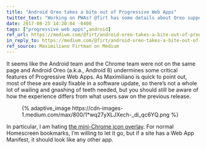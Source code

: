```yaml
---
title: "Android Oreo takes a bite out of Progressive Web Apps"
twitter_text: "Working on PWAs? @firt has some details about Oreo support you should be aware of"
date: 2017-08-25 14:20:04 -0400
tags: ["progressive web apps",android]
ref_url: https://medium.com/@firt/android-oreo-takes-a-bite-out-of-progressive-web-apps-30b7e854648f
in_reply_to: https://medium.com/@firt/android-oreo-takes-a-bite-out-of-progressive-web-apps-30b7e854648f
ref_source: Maximiliano Firtman on Medium
---
```


It seems like the Android team and the Chrome team were not on the same page and Android Oreo (a.k.a., Android 8) undermines some critical features of Progressive Web Apps. As Maximiliano is quick to point out, most of these are easily fixable in a  software update, so there’s not a whole lot of wailing and gnashing of teeth needed, but you should still be aware of how the experience differs from what users saw on the previous release.

<figure id="fig-2017-08-25-01" class="media-container">
{% adaptive_image https://cdn-images-1.medium.com/max/800/1*wq27yXLJXech-_di_qc6YQ.png %}
</figure>

In particular, I am hating [the mini-Chrome icon overlay](#fig-2017-08-25-01). For normal Homescreen bookmarks, I’m willing to let it go, but if a site has a Web App Manifest, it should look like any other app.